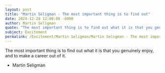 ```yaml
---
layout: post
title: "Martin Seligman - The most important thing is to find out"
date: 2024-12-28 12:00:00 -0000
author: Martin Seligman
quote: "The most important thing is to find out what it is that you genuinely enjoy, and to make a career out of it."
subject: Excitement
permalink: /Excitement/Martin Seligman/Martin Seligman - The most important thing is to find out
---
```


The most important thing is to find out what it is that you genuinely enjoy, and to make a career out of it.

- Martin Seligman
